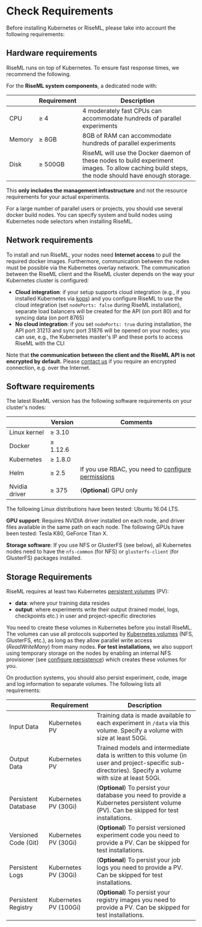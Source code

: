 # Check Requirements
Before installing Kubernetes or RiseML, please take into account the following requirements:


## Hardware requirements

RiseML runs on top of Kubernetes.
To ensure fast response times, we recommend the following.

For the **RiseML system components**, a dedicated node with:

|               | Requirement | Description            |
| ------------- | ----------- | ---------------------- |
| CPU           | ≥ 4         | 4 moderately fast CPUs can accommodate hundreds of parallel experiments |
| Memory        | ≥ 8GB       | 8GB of RAM can accommodate hundreds of parallel experiments             |
| Disk          | ≥ 500GB     | RiseML will use the Docker daemon of these nodes to build experiment images. To allow caching build steps, the node should have enough storage. |


This **only includes the management infrastructure** and not the resource requirements for your actual experiments.

For a large number of parallel users or projects, you should use several docker build nodes.
You can specify system and build nodes using Kubernetes node selectors when installing RiseML.

## Network requirements

To install and run RiseML, your nodes need **Internet access** to pull the required docker images.
Furthermore, communication between the nodes must be possible via the Kubernetes overlay network.
The communication between the RiseML client and the RiseML cluster depends on the way your Kubernetes cluster is configured:

- **Cloud integration**: if your setup supports cloud integration (e.g., if you installed Kubernetes via [kops](https://github.com/kubernetes/kops)) and you configure RiseML to use the cloud integration (set `nodePorts: false` during RiseML installation), separate load balancers will be created for the API (on port 80) and for syncing data (on port 8765)
- **No cloud integration**: if you set `nodePorts: true` during installation, the API port 31213 and sync port 31876 will be opened on your nodes; you can use, e.g., the Kubernetes master's IP and these ports to access RiseML with the CLI

Note that **the communication between the client and the RiseML API is not encrypted by default.** Please [contact us](mailto:contact@riseml.com) if you require an encrypted connection, e.g. over the Internet.

## Software requirements
The latest RiseML version has the following software requirements on your cluster's nodes:

|               | Version   | Comments                |
| ------------- | --------- | ----------------------- |
| Linux kernel  | ≥ 3.10    |                         |
| Docker        | ≥ 1.12.6  |                         |
| Kubernetes    | ≥ 1.8.0   |                         |
| Helm          | ≥ 2.5     | If you use RBAC, you need to [configure permissions](kubernetes.md#permissions) |
| Nvidia driver | ≥ 375     | (**Optional**) GPU only |

The following Linux distributions have been tested: Ubuntu 16.04 LTS.

**GPU support**: Requires NVIDIA driver installed on each node, and driver files available in the same path on each node. The following GPUs have been tested: Tesla K80, GeForce Titan X.

**Storage software**: If you use NFS or GlusterFS (see below), all Kubernetes nodes need to have the `nfs-common` (for NFS) or `glusterfs-client` (for GlusterFS) packages installed.


## Storage Requirements

RiseML requires at least two Kubernetes [persistent volumes](https://kubernetes.io/docs/concepts/storage/volumes/) (PV):

- **data**: where your training data resides
- **output**: where experiments write their output (trained model, logs, checkpoints etc.) in user and project-specific directories

You need to create these volumes in Kubernetes before you install RiseML.
The volumes can use all protocols supported by [Kubernetes volumes](https://kubernetes.io/docs/concepts/storage/volumes/) (NFS, GlusterFS, etc.), as long as they allow parallel write access (*ReadWriteMany*) from many nodes.
**For test installations**, we also support using temporary storage on the nodes by enabling an internal NFS provisioner (see [configure persistence](kubernetes.md#persistence)) which creates these volumes for you.

On production systems, you should also persist experiment, code, image and log information to separate volumes.
The following lists all requirements:

|                     | Requirement | Description        |
| ------------------- | ----------- | ------------------ |
| Input Data          | Kubernetes PV         | Training data is made available to each experiment in `/data` via this volume. Specify a volume with size at least 50Gi. |
| Output Data         | Kubernetes PV         | Trained models and intermediate data is written to this volume (in user and project-specific sub-directories). Specify a volume with size at least 50Gi.  |
| Persistent Database | Kubernetes PV (30Gi)  | (**Optional**) To persist your database you need to provide a Kubernetes persistent volume (PV). Can be skipped for test installations.|
| Versioned Code (Git)| Kubernetes PV (30Gi)  | (**Optional**) To persist versioned experiment code you need to provide a PV. Can be skipped for test installations.|
| Persistent Logs     | Kubernetes PV (30Gi)  | (**Optional**) To persist your job logs you need to provide a PV. Can be skipped for test installations.|
| Persistent Registry | Kubernetes PV (100Gi) | (**Optional**) To persist your registry images you need to provide a PV. Can be skipped for test installations.|
